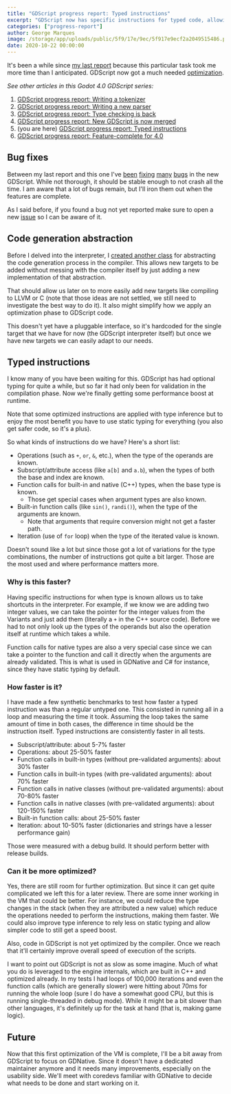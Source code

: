 ```yaml
---
title: "GDScript progress report: Typed instructions"
excerpt: "GDScript now has specific instructions for typed code, allowing a faster execution when types are known at compile time. This is the beginning of optimization in GDScript and the article shows a few details on how it was done and why it's faster."
categories: ["progress-report"]
author: George Marques
image: /storage/app/uploads/public/5f9/17e/9ec/5f917e9ecf2a2049515486.png
date: 2020-10-22 00:00:00
---
```


It's been a while since [my last report](https://godotengine.org/article/gdscript-progress-report-new-gdscript-now-merged) because this particular task took me more time than I anticipated. GDScript now got a much needed [optimization](https://github.com/godotengine/godot/pull/43004).

*See other articles in this Godot 4.0 GDScript series:*

1. [GDScript progress report: Writing a tokenizer](https://godotengine.org/article/gdscript-progress-report-writing-tokenizer)
2. [GDScript progress report: Writing a new parser](https://godotengine.org/article/gdscript-progress-report-writing-new-parser)
3. [GDScript progress report: Type checking is back](https://godotengine.org/article/gdscript-progress-report-type-checking-back)
4. [GDScript progress report: New GDScript is now merged](https://godotengine.org/article/gdscript-progress-report-new-gdscript-now-merged)
5. (you are here) [GDScript progress report: Typed instructions](https://godotengine.org/article/gdscript-progress-report-typed-instructions)
6. [GDScript progress report: Feature-complete for 4.0](https://godotengine.org/article/gdscript-progress-report-feature-complete-40)

## Bug fixes

Between my last report and this one I've [been](https://github.com/godotengine/godot/pull/41359) [fixing](https://github.com/godotengine/godot/pull/41381) [many](https://github.com/godotengine/godot/pull/41547) [bugs](https://github.com/godotengine/godot/pull/41674) in the new GDScript. While not thorough, it should be stable enough to not crash all the time. I am aware that a lot of bugs remain, but I'll iron them out when the features are complete.

As I said before, if you found a bug not yet reported make sure to open a new [issue](https://github.com/godotengine/godot/issues) so I can be aware of it.

## Code generation abstraction

Before I delved into the interpreter, I [created another class](https://github.com/godotengine/godot/pull/41338) for abstracting the code generation process in the compiler. This allows new targets to be added without messing with the compiler itself by just adding a new implementation of that abstraction.

That should allow us later on to more easily add new targets like compiling to LLVM or C (note that those ideas are not settled, we still need to investigate the best way to do it). It also might simplify how we apply an optimization phase to GDScript code.

This doesn't yet have a pluggable interface, so it's hardcoded for the single target that we have for now (the GDScript interpreter itself) but once we have new targets we can easily adapt to our needs.

## Typed instructions

I know many of you have been waiting for this. GDScript has had optional typing for quite a while, but so far it had only been for validation in the compilation phase. Now we're finally getting some performance boost at runtime.

Note that some optimized instructions are applied with type inference but to enjoy the most benefit you have to use static typing for everything (you also get safer code, so it's a plus).

So what kinds of instructions do we have? Here's a short list:

* Operations (such as `+`, `or`, `&`, etc.), when the type of the operands are known.
* Subscript/attribute access (like `a[b]` and `a.b`), when the types of both the base and index are known.
* Function calls for built-in and native (C++) types, when the base type is known.
    * Those get special cases when argument types are also known.
* Built-in function calls (like `sin()`, `randi()`), when the type of the arguments are known.
    * Note that arguments that require conversion might not get a faster path.
* Iteration (use of `for` loop) when the type of the iterated value is known.

Doesn't sound like a lot but since those got a lot of variations for the type combinations, the number of instructions got quite a bit larger. Those are the most used and where performance matters more.

### Why is this faster?

Having specific instructions for when type is known allows us to take shortcuts in the interpreter. For example, if we know we are adding two integer values, we can take the pointer for the integer values from the Variants and just add them (literally a `+` in the C++ source code). Before we had to not only look up the types of the operands but also the operation itself at runtime which takes a while.

Function calls for native types are also a very special case since we can take a pointer to the function and call it directly when the arguments are already validated. This is what is used in GDNative and C# for instance, since they have static typing by default.

### How faster is it?

I have made a few synthetic benchmarks to test how faster a typed instruction was than a regular untyped one. This consisted in running all in a loop and measuring the time it took. Assuming the loop takes the same amount of time in both cases, the difference in time should be the instruction itself. Typed instructions are consistently faster in all tests.

* Subscript/attribute: about 5-7% faster
* Operations: about 25-50% faster
* Function calls in built-in types (without pre-validated arguments): about 30% faster
* Function calls in built-in types (with pre-validated arguments): about 70% faster
* Function calls in native classes (without pre-validated arguments): about 70-80% faster
* Function calls in native classes (with pre-validated arguments): about 120-150% faster
* Built-in function calls: about 25-50% faster
* Iteration: about 10-50% faster (dictionaries and strings have a lesser performance gain)

Those were measured with a debug build. It should perform better with release builds.

### Can it be more optimized?

Yes, there are still room for further optimization. But since it can get quite complicated we left this for a later review. There are some inner working in the VM that could be better. For instance, we could reduce the type changes in the stack (when they are attributed a new value) which reduce the operations needed to perform the instructions, making them faster. We could also improve type inference to rely less on static typing and allow simpler code to still get a speed boost.

Also, code in GDScript is not yet optimized by the compiler. Once we reach that it'll certainly improve overall speed of execution of the scripts.

I want to point out GDScript is not as slow as some imagine. Much of what you do is leveraged to the engine internals, which are built in C++ and optimized already. In my tests I had loops of 100,000 iterations and even the function calls (which are generally slower) were hitting about 70ms for running the whole loop (sure I do have a somewhat good CPU, but this is running single-threaded in debug mode). While it might be a bit slower than other languages, it's definitely up for the task at hand (that is, making game logic).

## Future

Now that this first optimization of the VM is complete, I'll be a bit away from GDScript to focus on GDNative. Since it doesn't have a dedicated maintainer anymore and it needs many improvements, especially on the usability side. We'll meet with coredevs familiar with GDNative to decide what needs to be done and start working on it.
